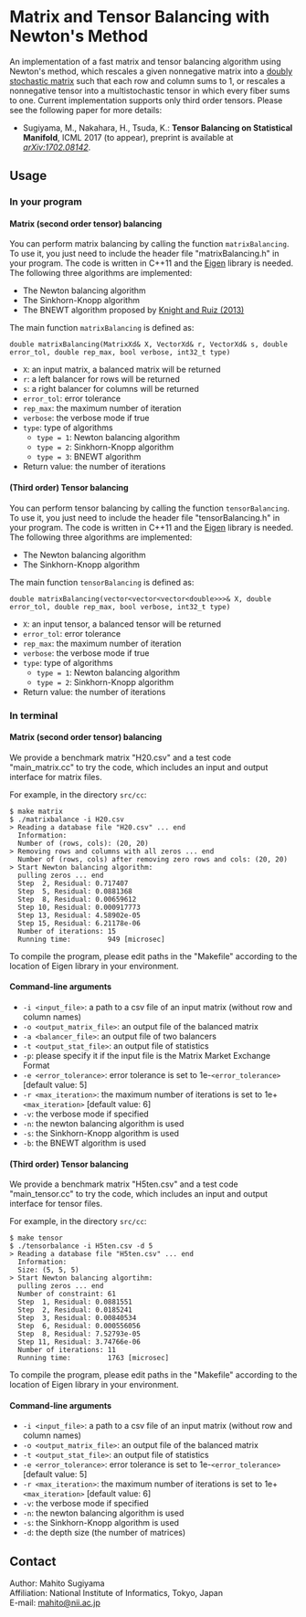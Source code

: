 # Matrix and Tensor Balancing with Newton's Method
An implementation of a fast matrix and tensor balancing algorithm using Newton's method, which rescales a given nonnegative matrix into a [doubly stochastic matrix](https://en.wikipedia.org/wiki/Doubly_stochastic_matrix) such that each row and column sums to 1, or rescales a nonnegative tensor into a multistochastic tensor in which every fiber sums to one.
Current implementation supports only third order tensors.
Please see the following paper for more details:
* Sugiyama, M., Nakahara, H., Tsuda, K.: **Tensor Balancing on Statistical Manifold**, ICML 2017 (to appear), preprint is available at *[arXiv:1702.08142](https://arxiv.org/abs/1702.08142)*.

## Usage
### In your program
#### Matrix (second order tensor) balancing
You can perform matrix balancing by calling the function `matrixBalancing`.
To use it, you just need to include the header file "matrixBalancing.h" in your program.
The code is written in C++11 and the [Eigen](http://eigen.tuxfamily.org) library is needed.  
The following three algorithms are implemented:
* The Newton balancing algorithm
* The Sinkhorn-Knopp algorithm
* The BNEWT algorithm proposed by [Knight and Ruiz (2013)](https://academic.oup.com/imajna/article-abstract/33/3/1029/659457/A-fast-algorithm-for-matrix-balancing?redirectedFrom=fulltext)

The main function `matrixBalancing` is defined as:
```
double matrixBalancing(MatrixXd& X, VectorXd& r, VectorXd& s, double error_tol, double rep_max, bool verbose, int32_t type)
```
* `X`: an input matrix, a balanced matrix will be returned
* `r`: a left balancer for rows will be returned
* `s`: a right balancer for columns will  be returned
* `error_tol`: error tolerance
* `rep_max`: the maximum number of iteration
* `verbose`: the verbose mode if true
* `type`: type of algorithms
  * `type = 1`: Newton balancing algorithm
  * `type = 2`: Sinkhorn-Knopp algorithm
  * `type = 3`: BNEWT algorithm
* Return value: the number of iterations

#### (Third order) Tensor balancing
You can perform tensor balancing by calling the function `tensorBalancing`.
To use it, you just need to include the header file "tensorBalancing.h" in your program.
The code is written in C++11 and the [Eigen](http://eigen.tuxfamily.org) library is needed.  
The following three algorithms are implemented:
* The Newton balancing algorithm
* The Sinkhorn-Knopp algorithm

The main function `tensorBalancing` is defined as:
```
double matrixBalancing(vector<vector<vector<double>>>& X, double error_tol, double rep_max, bool verbose, int32_t type)
```
* `X`: an input tensor, a balanced tensor will be returned
* `error_tol`: error tolerance
* `rep_max`: the maximum number of iteration
* `verbose`: the verbose mode if true
* `type`: type of algorithms
  * `type = 1`: Newton balancing algorithm
  * `type = 2`: Sinkhorn-Knopp algorithm
* Return value: the number of iterations

### In terminal
#### Matrix (second order tensor) balancing
We provide a benchmark matrix "H20.csv" and a test code "main_matrix.cc" to try the code, which includes an input and output interface for matrix files.

For example, in the directory `src/cc`:
```
$ make matrix
$ ./matrixbalance -i H20.csv
> Reading a database file "H20.csv" ... end
  Information:
  Number of (rows, cols): (20, 20)
> Removing rows and columns with all zeros ... end
  Number of (rows, cols) after removing zero rows and cols: (20, 20)
> Start Newton balancing algorithm:
  pulling zeros ... end
  Step  2, Residual: 0.717407
  Step  5, Residual: 0.0881368
  Step  8, Residual: 0.00659612
  Step 10, Residual: 0.000917773
  Step 13, Residual: 4.58902e-05
  Step 15, Residual: 6.21178e-06
  Number of iterations: 15
  Running time:         949 [microsec]
```
To compile the program, please edit paths in the "Makefile" according to the location of Eigen library in your environment.

#### Command-line arguments
* `-i <input_file>`: a path to a csv file of an input matrix (without row and column names)  
* `-o <output_matrix_file>`: an output file of the balanced matrix  
* `-a <balancer_file>`: an output file of two balancers   
* `-t <output_stat_file>`: an output file of statistics  
* `-p`: please specify it if the input file is the Matrix Market Exchange Format  
* `-e <error_tolerance>`: error tolerance is set to 1e-`<error_tolerance>` [default value: 5]  
* `-r <max_iteration>`: the maximum number of iterations is set to 1e+`<max_iteration>` [default value: 6]  
* `-v`: the verbose mode if specified  
* `-n`: the newton balancing algorithm is used  
* `-s`: the Sinkhorn-Knopp algorithm is used  
* `-b`: the BNEWT algorithm is used

#### (Third order) Tensor balancing
We provide a benchmark matrix "H5ten.csv" and a test code "main_tensor.cc" to try the code, which includes an input and output interface for tensor files.

For example, in the directory `src/cc`:
```
$ make tensor
$ ./tensorbalance -i H5ten.csv -d 5
> Reading a database file "H5ten.csv" ... end
  Information:
  Size: (5, 5, 5)
> Start Newton balancing algortihm:
  pulling zeros ... end
  Number of constraint: 61
  Step  1, Residual: 0.0881551
  Step  2, Residual: 0.0185241
  Step  3, Residual: 0.00840534
  Step  6, Residual: 0.000556056
  Step  8, Residual: 7.52793e-05
  Step 11, Residual: 3.74766e-06
  Number of iterations: 11
  Running time:         1763 [microsec]
```
To compile the program, please edit paths in the "Makefile" according to the location of Eigen library in your environment.

#### Command-line arguments
* `-i <input_file>`: a path to a csv file of an input matrix (without row and column names)  
* `-o <output_matrix_file>`: an output file of the balanced matrix  
* `-t <output_stat_file>`: an output file of statistics  
* `-e <error_tolerance>`: error tolerance is set to 1e-`<error_tolerance>` [default value: 5]  
* `-r <max_iteration>`: the maximum number of iterations is set to 1e+`<max_iteration>` [default value: 6]  
* `-v`: the verbose mode if specified  
* `-n`: the newton balancing algorithm is used  
* `-s`: the Sinkhorn-Knopp algorithm is used  
* `-d`: the depth size (the number of matrices)

## Contact
Author: Mahito Sugiyama  
Affiliation: National Institute of Informatics, Tokyo, Japan  
E-mail: mahito@nii.ac.jp
